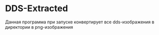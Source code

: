 # DDS-Extracted

Данная программа при запуске конвертирует все dds-изображения в директории в png-изображения
